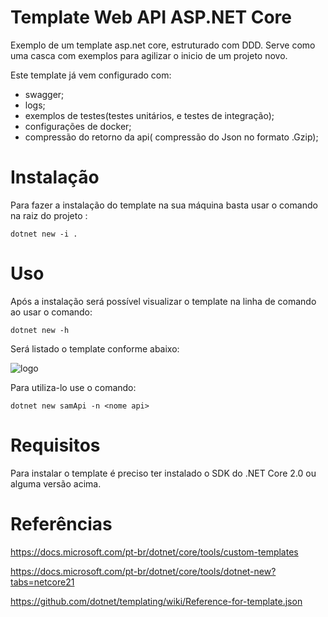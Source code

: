 # Template Web API ASP.NET Core

Exemplo de um template asp.net core, estruturado com DDD. Serve como uma casca com exemplos para agilizar o inicio de um projeto novo.

Este template já vem configurado com:
-  swagger;
-  logs;
-  exemplos de testes(testes unitários, e testes de integração);
-  configurações de docker;
-  compressão do retorno da api( compressão do Json no formato .Gzip);

# Instalação

Para fazer a instalação do template na sua máquina basta usar o comando na raiz do projeto : 

```
dotnet new -i .
```

# Uso

Após a instalação será possível visualizar o template na linha de comando ao usar o comando:

```
dotnet new -h
```     

Será listado o template conforme abaixo:


![logo]('dotnet-template.png')


Para utiliza-lo use o comando:

```
dotnet new samApi -n <nome api>
```

# Requisitos

Para instalar o template é preciso ter instalado o SDK do .NET Core 2.0 ou alguma versão acima.

# Referências

https://docs.microsoft.com/pt-br/dotnet/core/tools/custom-templates

https://docs.microsoft.com/pt-br/dotnet/core/tools/dotnet-new?tabs=netcore21

https://github.com/dotnet/templating/wiki/Reference-for-template.json








